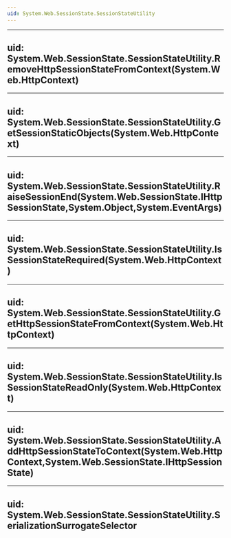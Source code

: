 ```yaml
---
uid: System.Web.SessionState.SessionStateUtility
---
```


---
uid: System.Web.SessionState.SessionStateUtility.RemoveHttpSessionStateFromContext(System.Web.HttpContext)
---

---
uid: System.Web.SessionState.SessionStateUtility.GetSessionStaticObjects(System.Web.HttpContext)
---

---
uid: System.Web.SessionState.SessionStateUtility.RaiseSessionEnd(System.Web.SessionState.IHttpSessionState,System.Object,System.EventArgs)
---

---
uid: System.Web.SessionState.SessionStateUtility.IsSessionStateRequired(System.Web.HttpContext)
---

---
uid: System.Web.SessionState.SessionStateUtility.GetHttpSessionStateFromContext(System.Web.HttpContext)
---

---
uid: System.Web.SessionState.SessionStateUtility.IsSessionStateReadOnly(System.Web.HttpContext)
---

---
uid: System.Web.SessionState.SessionStateUtility.AddHttpSessionStateToContext(System.Web.HttpContext,System.Web.SessionState.IHttpSessionState)
---

---
uid: System.Web.SessionState.SessionStateUtility.SerializationSurrogateSelector
---
